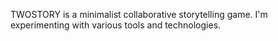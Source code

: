 TWOSTORY is a minimalist collaborative storytelling game.
I'm experimenting with various tools and technologies.
